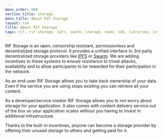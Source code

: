 ```yaml
---
menu_order: 600
section_title: Storage
menu_title: About RIF Storage
layout: rsk
title: About RIF Storage
tags: rif, rif-storage, ipfs, swarm, storage, node, sdk, libraries, infrastructure, protocols, mvp, design, rbtc, defi, decentralized, quick-start, guides, tutorial, networks, dapps, tools, rootstock, rsk, ethereum, smart-contracts, install, get-started, how-to, mainnet, testnet, contracts, wallets, web3, crypto
---
```


RIF Storage is an open, censorship resistant, permissionless and decentralized storage protocol. It provides a unified interface to 3rd party decentralized storage providers like [IPFS](/rif/storage/providers/ipfs) or [Swarm](/rif/storage/providers/swarm). We are adding incentives to these systems to ensure resistance to trivial attacks, availability and to allow participants to be rewarded for their participation in the network.

As an end-user RIF Storage allows you to take back ownership of your data. Even if the service you are using stops existing you can retrieve all your content.

As a developer/service creator RIF Storage allows you to not worry about storage for your application. It also comes with content delivery service out of the box so your application scales without you having to invest in additional infrastructure.

Thanks to the built-in incentives, anyone can become a storage provider by offering their unused storage to others and getting paid for it.
